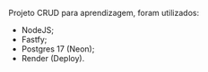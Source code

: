 Projeto CRUD para aprendizagem, foram utilizados:

- NodeJS;
- Fastfy;
- Postgres 17 (Neon);
- Render (Deploy).
